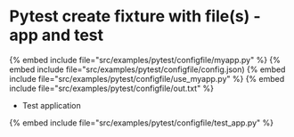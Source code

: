 # Pytest create fixture with file(s) - app and test

{% embed include file="src/examples/pytest/configfile/myapp.py" %}
{% embed include file="src/examples/pytest/configfile/config.json)
{% embed include file="src/examples/pytest/configfile/use_myapp.py" %}
{% embed include file="src/examples/pytest/configfile/out.txt" %}

* Test application

{% embed include file="src/examples/pytest/configfile/test_app.py" %}



